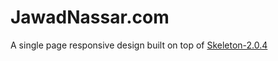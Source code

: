# JawadNassar.com

A single page responsive design built on top of [Skeleton-2.0.4](http://getskeleton.com/)
